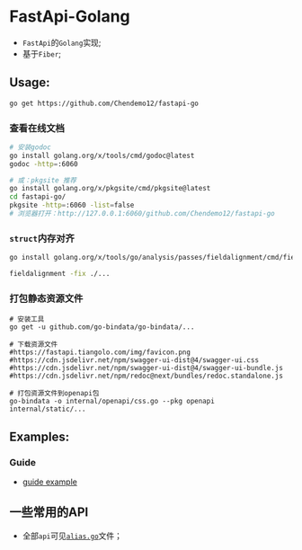 # FastApi-Golang

- `FastApi`的`Golang`实现;
- 基于`Fiber`;

## Usage:

```bash
go get https://github.com/Chendemo12/fastapi-go
```

### 查看在线文档

```bash
# 安装godoc
go install golang.org/x/tools/cmd/godoc@latest
godoc -http=:6060

# 或：pkgsite 推荐
go install golang.org/x/pkgsite/cmd/pkgsite@latest
cd fastapi-go/
pkgsite -http=:6060 -list=false
# 浏览器打开：http://127.0.0.1:6060/github.com/Chendemo12/fastapi-go
```

### `struct`内存对齐

```bash
go install golang.org/x/tools/go/analysis/passes/fieldalignment/cmd/fieldalignment@latest

fieldalignment -fix ./... 
```

### 打包静态资源文件

```shell
# 安装工具
go get -u github.com/go-bindata/go-bindata/...

# 下载资源文件
#https://fastapi.tiangolo.com/img/favicon.png
#https://cdn.jsdelivr.net/npm/swagger-ui-dist@4/swagger-ui.css
#https://cdn.jsdelivr.net/npm/swagger-ui-dist@4/swagger-ui-bundle.js
#https://cdn.jsdelivr.net/npm/redoc@next/bundles/redoc.standalone.js

# 打包资源文件到openapi包
go-bindata -o internal/openapi/css.go --pkg openapi internal/static/...

```

## Examples:

### Guide

- [guide example](example/simple.go)

## 一些常用的API

- 全部`api`可见[`alias.go`](./alias.go)文件；

